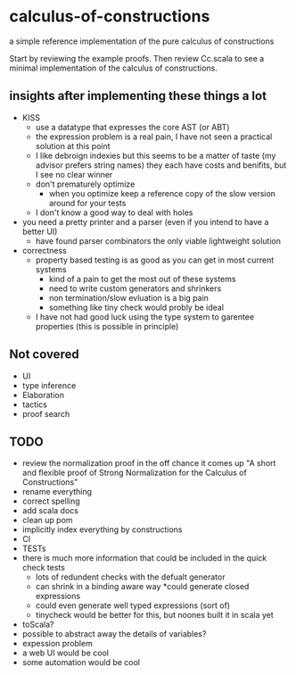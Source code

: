 # calculus-of-constructions
a simple reference implementation of the pure calculus of constructions

Start by reviewing the example proofs.  Then review Cc.scala to see a minimal implementation of the calculus of constructions.

## insights after implementing these things a lot
 * KISS
   * use a datatype that expresses the core AST (or ABT)
   * the expression problem is a real pain, I have not seen a practical solution at this point
   * I like debroign indexies but this seems to be a matter of taste (my advisor prefers string names) they each have costs and benifits, but I see no clear winner
   * don't prematurely optimize
     * when you optimize keep a reference copy of the slow version around for your tests
   * I don't know a good way to deal with holes
 * you need a pretty printer and a parser (even if you intend to have a better UI)
   * have found parser combinators the only viable lightweight solution
 * correctness
   * property based testing is as good as you can get in most current systems
     * kind of a pain to get the most out of these systems 
     * need to write custom generators and shrinkers
     * non termination/slow evluation is a big pain
     * something like tiny check would probly be ideal
   * I have not had good luck using the type system to garentee properties (this is possible in principle)
 
 
## Not covered
 * UI
 * type inference
 * Elaboration
 * tactics
 * proof search

## TODO
 * review the normalization proof in the off chance it comes up "A short and flexible proof of Strong Normalization for the Calculus of Constructions"
 * rename everything
 * correct spelling
 * add scala docs
 * clean up pom
 * implicitly index everything by constructions
 * CI
 * TESTs
 * there is much more information that could be included in the quick check tests
   * lots of redundent checks with the defualt generator
   * can shrink in a binding aware way
   *could generate closed expressions
   * could even generate well typed expressions (sort of)
   * tinycheck would be better for this, but noones built it in scala yet
 * toScala?
 * possible to abstract away the details of variables?
 * expession problem 
 * a web UI would be cool
 * some automation would be cool